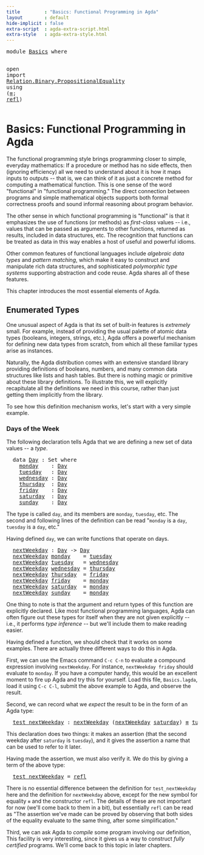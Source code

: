 ```yaml
---
title         : "Basics: Functional Programming in Agda"
layout        : default
hide-implicit : false
extra-script  : agda-extra-script.html
extra-style   : agda-extra-style.html
---
```


<div class="hidden">
<pre class="Agda"><a name="224" class="Keyword">module</a><a name="230"> </a><a name="231" href="/sf/Basics/#1" class="Module">Basics</a><a name="237"> </a><a name="238" class="Keyword">where</a><a name="243">

  </a><a name="247" class="Keyword">open</a><a name="251"> </a><a name="252" class="Keyword">import</a><a name="258"> </a><a name="259" href="https://agda.github.io/agda-stdlib/Relation.Binary.PropositionalEquality.html#1" class="Module" target="_blank">Relation.Binary.PropositionalEquality</a><a name="296"> </a><a name="297" class="Keyword">using</a><a name="302"> </a><a name="303" class="Symbol">(</a><a name="304" href="https://agda.github.io/agda-stdlib/Agda.Builtin.Equality.html#55" class="Datatype Operator" target="_blank">_≡_</a><a name="307" class="Symbol">;</a><a name="308"> </a><a name="309" href="https://agda.github.io/agda-stdlib/Agda.Builtin.Equality.html#112" class="InductiveConstructor" target="_blank">refl</a><a name="313" class="Symbol">)</a></pre>
</div>

# Basics: Functional Programming in Agda

The functional programming style brings programming closer to
simple, everyday mathematics: If a procedure or method has no side
effects, then (ignoring efficiency) all we need to understand
about it is how it maps inputs to outputs -- that is, we can think
of it as just a concrete method for computing a mathematical
function.  This is one sense of the word "functional" in
"functional programming."  The direct connection between programs
and simple mathematical objects supports both formal correctness
proofs and sound informal reasoning about program behavior.

The other sense in which functional programming is "functional" is
that it emphasizes the use of functions (or methods) as
*first-class* values -- i.e., values that can be passed as
arguments to other functions, returned as results, included in
data structures, etc.  The recognition that functions can be
treated as data in this way enables a host of useful and powerful
idioms.

Other common features of functional languages include *algebraic
data types* and *pattern matching*, which make it easy to
construct and manipulate rich data structures, and sophisticated
*polymorphic type systems* supporting abstraction and code reuse.
Agda shares all of these features.

This chapter introduces the most essential elements of Agda.

## Enumerated Types

One unusual aspect of Agda is that its set of built-in
features is *extremely* small. For example, instead of providing
the usual palette of atomic data types (booleans, integers,
strings, etc.), Agda offers a powerful mechanism for defining new
data types from scratch, from which all these familiar types arise
as instances.

Naturally, the Agda distribution comes with an extensive standard
library providing definitions of booleans, numbers, and many
common data structures like lists and hash tables.  But there is
nothing magic or primitive about these library definitions.  To
illustrate this, we will explicitly recapitulate all the
definitions we need in this course, rather than just getting them
implicitly from the library.

To see how this definition mechanism works, let's start with a
very simple example.

### Days of the Week

The following declaration tells Agda that we are defining
a new set of data values -- a *type*.

<pre class="Agda">  <a name="2654" class="Keyword">data</a><a name="2658"> </a><a name="2659" href="/sf/Basics/#2659" class="Datatype">Day</a><a name="2662"> </a><a name="2663" class="Symbol">:</a><a name="2664"> </a><a name="2665" class="PrimitiveType">Set</a><a name="2668"> </a><a name="2669" class="Keyword">where</a><a name="2674">
    </a><a name="2679" href="/sf/Basics/#2679" class="InductiveConstructor">monday</a><a name="2685">    </a><a name="2689" class="Symbol">:</a><a name="2690"> </a><a name="2691" href="/sf/Basics/#2659" class="Datatype">Day</a><a name="2694">
    </a><a name="2699" href="/sf/Basics/#2699" class="InductiveConstructor">tuesday</a><a name="2706">   </a><a name="2709" class="Symbol">:</a><a name="2710"> </a><a name="2711" href="/sf/Basics/#2659" class="Datatype">Day</a><a name="2714">
    </a><a name="2719" href="/sf/Basics/#2719" class="InductiveConstructor">wednesday</a><a name="2728"> </a><a name="2729" class="Symbol">:</a><a name="2730"> </a><a name="2731" href="/sf/Basics/#2659" class="Datatype">Day</a><a name="2734">
    </a><a name="2739" href="/sf/Basics/#2739" class="InductiveConstructor">thursday</a><a name="2747">  </a><a name="2749" class="Symbol">:</a><a name="2750"> </a><a name="2751" href="/sf/Basics/#2659" class="Datatype">Day</a><a name="2754">
    </a><a name="2759" href="/sf/Basics/#2759" class="InductiveConstructor">friday</a><a name="2765">    </a><a name="2769" class="Symbol">:</a><a name="2770"> </a><a name="2771" href="/sf/Basics/#2659" class="Datatype">Day</a><a name="2774">
    </a><a name="2779" href="/sf/Basics/#2779" class="InductiveConstructor">saturday</a><a name="2787">  </a><a name="2789" class="Symbol">:</a><a name="2790"> </a><a name="2791" href="/sf/Basics/#2659" class="Datatype">Day</a><a name="2794">
    </a><a name="2799" href="/sf/Basics/#2799" class="InductiveConstructor">sunday</a><a name="2805">    </a><a name="2809" class="Symbol">:</a><a name="2810"> </a><a name="2811" href="/sf/Basics/#2659" class="Datatype">Day</a></pre>

The type is called `day`, and its members are `monday`,
`tuesday`, etc.  The second and following lines of the definition
can be read "`monday` is a `day`, `tuesday` is a `day`, etc."

Having defined `day`, we can write functions that operate on
days.

<pre class="Agda">  <a name="3095" href="/sf/Basics/#3095" class="Function">nextWeekday</a><a name="3106"> </a><a name="3107" class="Symbol">:</a><a name="3108"> </a><a name="3109" href="/sf/Basics/#2659" class="Datatype">Day</a><a name="3112"> </a><a name="3113" class="Symbol">-&gt;</a><a name="3115"> </a><a name="3116" href="/sf/Basics/#2659" class="Datatype">Day</a><a name="3119">
  </a><a name="3122" href="/sf/Basics/#3095" class="Function">nextWeekday</a><a name="3133"> </a><a name="3134" href="/sf/Basics/#2679" class="InductiveConstructor">monday</a><a name="3140">    </a><a name="3144" class="Symbol">=</a><a name="3145"> </a><a name="3146" href="/sf/Basics/#2699" class="InductiveConstructor">tuesday</a><a name="3153">
  </a><a name="3156" href="/sf/Basics/#3095" class="Function">nextWeekday</a><a name="3167"> </a><a name="3168" href="/sf/Basics/#2699" class="InductiveConstructor">tuesday</a><a name="3175">   </a><a name="3178" class="Symbol">=</a><a name="3179"> </a><a name="3180" href="/sf/Basics/#2719" class="InductiveConstructor">wednesday</a><a name="3189">
  </a><a name="3192" href="/sf/Basics/#3095" class="Function">nextWeekday</a><a name="3203"> </a><a name="3204" href="/sf/Basics/#2719" class="InductiveConstructor">wednesday</a><a name="3213"> </a><a name="3214" class="Symbol">=</a><a name="3215"> </a><a name="3216" href="/sf/Basics/#2739" class="InductiveConstructor">thursday</a><a name="3224">
  </a><a name="3227" href="/sf/Basics/#3095" class="Function">nextWeekday</a><a name="3238"> </a><a name="3239" href="/sf/Basics/#2739" class="InductiveConstructor">thursday</a><a name="3247">  </a><a name="3249" class="Symbol">=</a><a name="3250"> </a><a name="3251" href="/sf/Basics/#2759" class="InductiveConstructor">friday</a><a name="3257">
  </a><a name="3260" href="/sf/Basics/#3095" class="Function">nextWeekday</a><a name="3271"> </a><a name="3272" href="/sf/Basics/#2759" class="InductiveConstructor">friday</a><a name="3278">    </a><a name="3282" class="Symbol">=</a><a name="3283"> </a><a name="3284" href="/sf/Basics/#2679" class="InductiveConstructor">monday</a><a name="3290">
  </a><a name="3293" href="/sf/Basics/#3095" class="Function">nextWeekday</a><a name="3304"> </a><a name="3305" href="/sf/Basics/#2779" class="InductiveConstructor">saturday</a><a name="3313">  </a><a name="3315" class="Symbol">=</a><a name="3316"> </a><a name="3317" href="/sf/Basics/#2679" class="InductiveConstructor">monday</a><a name="3323">
  </a><a name="3326" href="/sf/Basics/#3095" class="Function">nextWeekday</a><a name="3337"> </a><a name="3338" href="/sf/Basics/#2799" class="InductiveConstructor">sunday</a><a name="3344">    </a><a name="3348" class="Symbol">=</a><a name="3349"> </a><a name="3350" href="/sf/Basics/#2679" class="InductiveConstructor">monday</a></pre>

One thing to note is that the argument and return types of
this function are explicitly declared.  Like most functional
programming languages, Agda can often figure out these types for
itself when they are not given explicitly -- i.e., it performs
*type inference* -- but we'll include them to make reading
easier.

Having defined a function, we should check that it works on
some examples. There are actually three different ways to do this
in Agda.

First, we can use the Emacs command `C-c C-n` to evaluate a
compound expression involving `nextWeekday`. For instance, `nextWeekday
friday` should evaluate to `monday`. If you have a computer handy, this
would be an excellent moment to fire up Agda and try this for yourself.
Load this file, `Basics.lagda`, load it using `C-c C-l`, submit the
above example to Agda, and observe the result.

Second, we can record what we *expect* the result to be in the
form of an Agda type:

<pre class="Agda">  <a name="4314" href="/sf/Basics/#4314" class="Function Operator">test_nextWeekday</a><a name="4330"> </a><a name="4331" class="Symbol">:</a><a name="4332"> </a><a name="4333" href="/sf/Basics/#3095" class="Function">nextWeekday</a><a name="4344"> </a><a name="4345" class="Symbol">(</a><a name="4346" href="/sf/Basics/#3095" class="Function">nextWeekday</a><a name="4357"> </a><a name="4358" href="/sf/Basics/#2779" class="InductiveConstructor">saturday</a><a name="4366" class="Symbol">)</a><a name="4367"> </a><a name="4368" href="https://agda.github.io/agda-stdlib/Agda.Builtin.Equality.html#55" class="Datatype Operator" target="_blank">≡</a><a name="4369"> </a><a name="4370" href="/sf/Basics/#2699" class="InductiveConstructor">tuesday</a></pre>

This declaration does two things: it makes an assertion (that the second
weekday after `saturday` is `tuesday`), and it gives the assertion a name
that can be used to refer to it later.

Having made the assertion, we must also verify it. We do this by giving
a term of the above type:

<pre class="Agda">  <a name="4691" href="/sf/Basics/#4314" class="Function Operator">test_nextWeekday</a><a name="4707"> </a><a name="4708" class="Symbol">=</a><a name="4709"> </a><a name="4710" href="https://agda.github.io/agda-stdlib/Agda.Builtin.Equality.html#112" class="InductiveConstructor" target="_blank">refl</a></pre>

There is no essential difference between the definition for
`test_nextWeekday` here and the definition for `nextWeekday` above,
except for the new symbol for equality `≡` and the constructor `refl`.
The details of these are not important for now (we'll come back to them in
a bit), but essentially `refl` can be read as "The assertion we've made
can be proved by observing that both sides of the equality evaluate to the
same thing, after some simplification."

Third, we can ask Agda to *compile* some program involving our definition,
This facility is very interesting, since it gives us a way to construct
*fully certified* programs. We'll come back to this topic in later chapters.

<!-- Compiled with Agda version 2.5.1.1. -->
